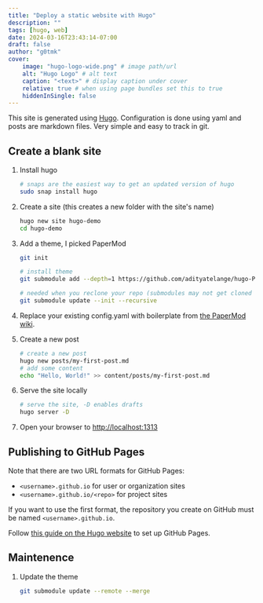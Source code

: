 ```yaml
---
title: "Deploy a static website with Hugo"
description: ""
tags: [hugo, web]
date: 2024-03-16T23:43:14-07:00
draft: false
author: "g0tmk"
cover:
    image: "hugo-logo-wide.png" # image path/url
    alt: "Hugo Logo" # alt text
    caption: "<text>" # display caption under cover
    relative: true # when using page bundles set this to true
    hiddenInSingle: false
---
```


This site is generated using [Hugo][hugo]. Configuration is done using yaml and posts are markdown files. Very simple and easy to track in git.

## Create a blank site

1. Install hugo

    ```bash
    # snaps are the easiest way to get an updated version of hugo
    sudo snap install hugo
    ```

1. Create a site (this creates a new folder with the site's name)

    ```bash
    hugo new site hugo-demo
    cd hugo-demo
    ```

1. Add a theme, I picked PaperMod

    ```bash
    git init

    # install theme
    git submodule add --depth=1 https://github.com/adityatelange/hugo-PaperMod.git themes/PaperMod
    
    # needed when you reclone your repo (submodules may not get cloned automatically)
    git submodule update --init --recursive
    ```

1. Replace your existing config.yaml with boilerplate from [the PaperMod wiki][papermod-wiki].

1. Create a new post

    ```bash
    # create a new post
    hugo new posts/my-first-post.md
    # add some content
    echo "Hello, World!" >> content/posts/my-first-post.md
    ```

1. Serve the site locally

    ```bash
    # serve the site, -D enables drafts
    hugo server -D
    ```

1. Open your browser to [http://localhost:1313](http://localhost:1313)

## Publishing to GitHub Pages

Note that there are two URL formats for GitHub Pages:
 - `<username>.github.io` for user or organization sites
 - `<username>.github.io/<repo>` for project sites

If you want to use the first format, the repository you create on GitHub must be named `<username>.github.io`.

Follow [this guide on the Hugo website][hugo-gh] to set up GitHub Pages.

## Maintenence

1. Update the theme

    ```bash
    git submodule update --remote --merge
    ```


<!-- references -->
[hugo]: https://gohugo.io/ "Hugo"
[papermod-wiki]: https://github.com/adityatelange/hugo-PaperMod/wiki/Installation#sample-configyml "PaperMod Wiki"
[hugo-gh]: https://gohugo.io/hosting-and-deployment/hosting-on-github/ "Hugo GitHub Pages"

